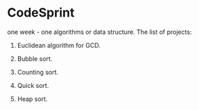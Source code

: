 CodeSprint
==========

one week - one algorithms or data structure.
The list of projects:

1) Euclidean algorithm for GCD.

2) Bubble sort.

3) Counting sort.

4) Quick sort.

5) Heap sort.
